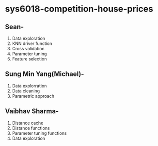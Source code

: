 # sys6018-competition-house-prices

## Sean-
1. Data exploration
2. KNN driver function
3. Cross validation
4. Parameter tuning
5. Feature selection

## Sung Min Yang(Michael)-
1. Data explorration
2. Data cleaning
3. Parametric approach

## Vaibhav Sharma-
1. Distance cache
2. Distance functions
3. Parameter tuning functions
3. Data exploration
